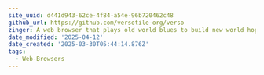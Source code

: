 ```yaml
---
site_uuid: d441d943-62ce-4f84-a54e-96b720462c48
github_url: https://github.com/versotile-org/verso
zinger: A web browser that plays old world blues to build new world hope
date_modified: '2025-04-12'
date_created: '2025-03-30T05:44:14.876Z'
tags:
  - Web-Browsers
---
```













